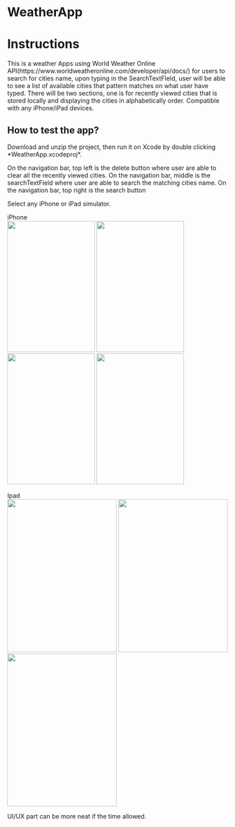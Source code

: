 # WeatherApp

<h1><b>Instructions</b></h1>
This is a weather Apps using World Weather Online API(https://www.worldweatheronline.com/developer/api/docs/) for users to search for cities name, upon typing in the SearchTextFIeld, user will be able to see a list of available cities that pattern matches on what user have typed. There will be two sections, one is for recently viewed cities that is stored locally and displaying the cities in alphabetically order.
Compatible with any iPhone/iPad devices. 

<h2><b>How to test the app?</b></h2>
Download and unzip the project, then run it on Xcode by double clicking *WeatherApp.xcodeproj*. 

On the navigation bar, top left is the delete button where user are able to clear all the recently viewed cities. 
On the navigation bar, middle is the searchTextField where user are able to search the matching cities name.
On the navigation bar, top right is the search button


Select any iPhone or iPad simulator.

iPhone <br>
<image src = "images/main%20screen.png" width="200" height="300">
<image src = "images/getWeatherScreen.png" width="200" height="300">
<image src = "images/getJohor.png" width="200" height="300">
<image src = "images/johormainscreen.png" width="200" height="300">

Ipad <br>
<image src = "images/ipadhomescreen.png" width="250" height="350">
<image src = "images/ipadgetjohor.png" width="250" height="350">
<image src = "images/ipadjohormainscreen.png" width="250" height="350">
  
UI/UX part can be more neat if the time allowed.
